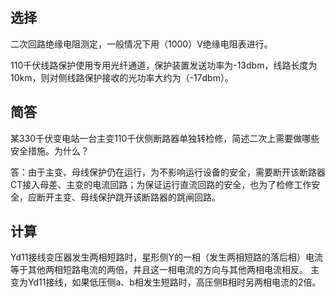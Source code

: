 ## 选择

二次回路绝缘电阻测定，一般情况下用（1000）V绝缘电阻表进行。

110千伏线路保护使用专用光纤通道，保护装置发送功率为-13dbm，线路长度为10km，则对侧线路保护接收的光功率大约为（-17dbm）。

 

## 简答

某330千伏变电站一台主变110千伏侧断路器单独转检修，简述二次上需要做哪些安全措施。为什么？

答：由于主变、母线保护仍在运行，为不影响运行设备的安全，需要断开该断路器CT接入母差、主变的电流回路；为保证运行直流回路的安全，也为了检修工作安全，应断开主变、母线保护跳开该断路器的跳闸回路。


## 计算
Yd11接线变压器发生两相短路时，星形侧Y的一相（发生两相短路的落后相）电流等于其他两相短路电流的两倍，并且这一相电流的方向与其他两相电流相反。
主变为Yd11接线，如果低压侧a、b相发生短路时，高压侧B相时另两相电流的2倍。